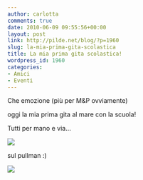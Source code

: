 ```yaml
---
author: carlotta
comments: true
date: 2010-06-09 09:55:56+00:00
layout: post
link: http://pilde.net/blog/?p=1960
slug: la-mia-prima-gita-scolastica
title: La mia prima gita scolastica!
wordpress_id: 1960
categories:
- Amici
- Eventi
---
```


Che emozione (più per M&P ovviamente)


 oggi la mia prima gita al mare con la scuola!

Tutti per mano e via...

![](http://pilde.net/blog/wp-content/uploads/2010/06/saluti.jpg)




sul pullman :)




![](http://pilde.net/blog/wp-content/uploads/2010/06/pulman.jpg)



